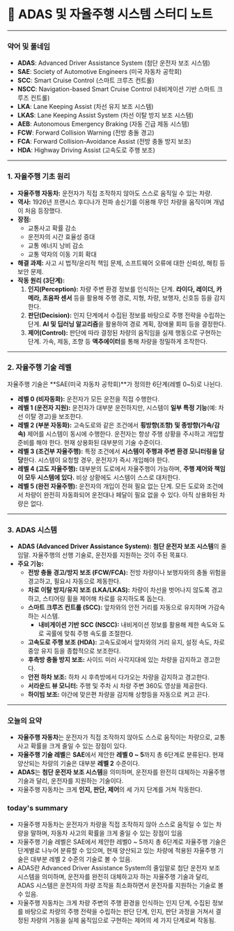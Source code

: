# 📝 ADAS 및 자율주행 시스템 스터디 노트

---

### **약어 및 풀네임**

* **ADAS**: Advanced Driver Assistance System (첨단 운전자 보조 시스템)
* **SAE**: Society of Automotive Engineers (미국 자동차 공학회)
* **SCC**: Smart Cruise Control (스마트 크루즈 컨트롤)
* **NSCC**: Navigation-based Smart Cruise Control (내비게이션 기반 스마트 크루즈 컨트롤)
* **LKA**: Lane Keeping Assist (차선 유지 보조 시스템)
* **LKAS**: Lane Keeping Assist System (차선 이탈 방지 보조 시스템)
* **AEB**: Autonomous Emergency Braking (자동 긴급 제동 시스템)
* **FCW**: Forward Collision Warning (전방 충돌 경고)
* **FCA**: Forward Collision-Avoidance Assist (전방 충돌 방지 보조)
* **HDA**: Highway Driving Assist (고속도로 주행 보조)

---

### **1. 자율주행 기초 원리**

* **자율주행 자동차:** 운전자가 직접 조작하지 않아도 스스로 움직일 수 있는 차량.
* **역사:** 1926년 프랜시스 후디나가 전파 송신기를 이용해 무인 차량을 움직이며 개념이 처음 등장했다.
* **장점:**
    * 교통사고 확률 감소
    * 운전자의 시간 효율성 증대
    * 교통 에너지 낭비 감소
    * 교통 약자의 이동 기회 확대
* **해결 과제:** 사고 시 법적/윤리적 책임 문제, 소프트웨어 오류에 대한 신뢰성, 해킹 등 보안 문제.
* **작동 원리 (3단계):**
    1.  **인지(Perception):** 차량 주변 환경 정보를 인식하는 단계. **라이다, 레이더, 카메라, 초음파 센서** 등을 활용해 주행 경로, 지형, 차량, 보행자, 신호등 등을 감지한다.
    2.  **판단(Decision):** 인지 단계에서 수집된 정보를 바탕으로 주행 전략을 수립하는 단계. **AI 및 딥러닝 알고리즘**을 활용하여 경로 계획, 장애물 회피 등을 결정한다.
    3.  **제어(Control):** 판단에 따라 결정된 차량의 움직임을 실제 행동으로 구현하는 단계. 가속, 제동, 조향 등 **액추에이터**를 통해 차량을 정밀하게 조작한다.

---

### **2. 자율주행 기술 레벨**

자율주행 기술은 **SAE(미국 자동차 공학회)**가 정의한 6단계(레벨 0~5)로 나뉜다.

* **레벨 0 (비자동화):** 운전자가 모든 운전을 직접 수행한다.
* **레벨 1 (운전자 지원):** 운전자가 대부분 운전하지만, 시스템이 **일부 특정 기능**(예: 차선 이탈 경고)을 보조한다.
* **레벨 2 (부분 자동화):** 고속도로와 같은 조건에서 **횡방향(조향) 및 종방향(가속/감속)** 제어를 시스템이 동시에 수행한다. 운전자는 항상 주행 상황을 주시하고 개입할 준비를 해야 한다. 현재 상용화된 대부분의 기술 수준이다.
* **레벨 3 (조건부 자율주행):** 특정 조건에서 **시스템이 주행과 주변 환경 모니터링을 담당**한다. 시스템이 요청할 경우, 운전자가 즉시 개입해야 한다.
* **레벨 4 (고도 자율주행):** 대부분의 도로에서 자율주행이 가능하며, **주행 제어와 책임이 모두 시스템에 있다.** 비상 상황에도 시스템이 스스로 대처한다.
* **레벨 5 (완전 자율주행):** 운전자의 개입이 전혀 필요 없는 단계. 모든 도로와 조건에서 차량이 완전히 자동화되어 운전대나 페달이 필요 없을 수 있다. 아직 상용화된 차량은 없다.

---

### **3. ADAS 시스템**

* **ADAS (Advanced Driver Assistance System):** **첨단 운전자 보조 시스템**의 줄임말. 자율주행의 선행 기술로, 운전자를 지원하는 것이 주된 목표다.
* **주요 기능:**
    * **전방 충돌 경고/방지 보조 (FCW/FCA):** 전방 차량이나 보행자와의 충돌 위험을 경고하고, 필요시 자동으로 제동한다.
    * **차로 이탈 방지/유지 보조 (LKA/LKAS):** 차량이 차선을 벗어나지 않도록 경고하고, 스티어링 휠을 제어해 차로를 유지하도록 돕는다.
    * **스마트 크루즈 컨트롤 (SCC):** 앞차와의 안전 거리를 자동으로 유지하며 가감속하는 시스템.
        * **내비게이션 기반 SCC (NSCC):** 내비게이션 정보를 활용해 제한 속도와 도로 곡률에 맞춰 주행 속도를 조절한다.
    * **고속도로 주행 보조 (HDA):** 고속도로에서 앞차와의 거리 유지, 설정 속도, 차로 중앙 유지 등을 종합적으로 보조한다.
    * **후측방 충돌 방지 보조:** 사이드 미러 사각지대에 있는 차량을 감지하고 경고한다.
    * **안전 하차 보조:** 하차 시 후측방에서 다가오는 차량을 감지하고 경고한다.
    * **서라운드 뷰 모니터:** 주행 및 주차 시 차량 주변 360도 영상을 제공한다.
    * **하이빔 보조:** 야간에 맞은편 차량을 감지해 상향등을 자동으로 켜고 끈다.

---

### **오늘의 요약**

* **자율주행 자동차**는 운전자가 직접 조작하지 않아도 스스로 움직이는 차량으로, 교통사고 확률을 크게 줄일 수 있는 장점이 있다.
* **자율주행 기술 레벨**은 **SAE**에서 제안한 **레벨 0 ~ 5**까지 총 6단계로 분류된다. 현재 양산되는 차량의 기술은 대부분 **레벨 2** 수준이다.
* **ADAS**는 **첨단 운전자 보조 시스템**을 의미하며, 운전자를 완전히 대체하는 자율주행 기술과 달리, 운전자를 지원하는 기술이다.
* 자율주행 자동차는 크게 **인지, 판단, 제어**의 세 가지 단계를 거쳐 작동한다.

### today's summary
* 자율주행 자동차는 운전자가 차량을 직접 조작하지 않아 스스로 움직일 수 있는 차량을 말하며, 자동차 사고의 확률을 크게 줄일 수 있는 장점이 있음
* 자율주행 기술 레벨은 SAE에서 제안한 레벨0 ~ 5까지 총 6단계로 자율주행 기술은 단계별로 나누어 분류할 수 있으며, 현재 양산되고 있는 차량에 적용된 자율주행 기술은 대부분 레벨 2 수준의 기술로 볼 수 있음.
* ADAS란 Advanced Driver Assistance System의 줄임말로 첨단 운전자 보조 시스템을 의미하며, 운전자를 완전히 대체하고자 하는 자율주행 기술과 달리, ADAS 시스템은 운전자의 차량 조작을 최소화하면서 운전자를 지원하는 기술로 볼 수 있음.
* 자율주행 자동차는 크게 차량 주변의 주행 환경을 인식하는 인지 단계, 수집된 정보를 바탕으로 차량의 주행 전략을 수립하는 판단 단계, 인지, 판단 과정을 거쳐서 결정된 차량의 거동을 실제 움직임으로 구현하는 제어의 세 가지 단계로써 작동됨.